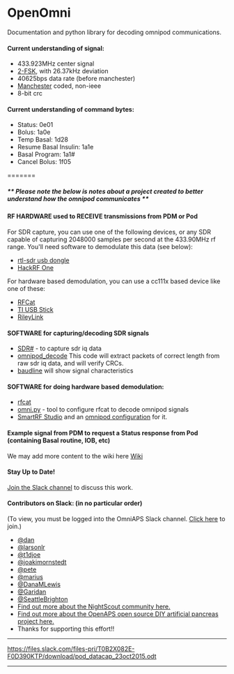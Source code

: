 # OpenOmni
Documentation and python library for decoding omnipod communications.


#### Current understanding of signal:

* 433.923MHz center signal
* [2-FSK](https://en.wikipedia.org/wiki/Frequency-shift_keying), with 26.37kHz deviation
* 40625bps data rate (before manchester)
* [Manchester](https://en.wikipedia.org/wiki/Manchester_code) coded, non-ieee
* 8-bit crc

#### Current understanding of command bytes:

* Status: 0e01
* Bolus: 1a0e
* Temp Basal: 1d28
* Resume Basal Insulin: 1a1e
* Basal Program: 1a1# 
* Cancel Bolus: 1f05

=======
##### ** Please note the below is notes about a project created to better understand how the omnipod communicates **

#### RF HARDWARE used to RECEIVE transmissions from PDM or Pod

For SDR capture, you can use one of the following devices, or any SDR capable of capturing 2048000 samples per second at the 433.90MHz rf range. You'll need software to demodulate this data (see below):
  * [rtl-sdr usb dongle](http://saw.amazon.com/gp/product/B00P2UOU72) 
  * [HackRF One](https://greatscottgadgets.com/hackrf/)

For hardware based demodulation, you can use a cc111x based device like one of these:
  * [RFCat](http://int3.cc/products/rfcat)
  * [TI USB Stick](http://www.ti.com/tool/cc1111emk868-915)
  * [RileyLink](https://github.com/ps2/rileylink)

#### SOFTWARE for capturing/decoding SDR signals
  * [SDR#](http://www.rtl-sdr.com/tag/sdrsharp) - to capture sdr iq data
  * [omnipod_decode](https://github.com/ps2/omnipod_rf) This code will extract packets of correct length from raw sdr iq data, and will verify CRCs.
  * [baudline](http://www.baudline.com/) will show signal characteristics

#### SOFTWARE for doing hardware based demodulation:

  * [rfcat](https://bitbucket.org/atlas0fd00m/rfcat)
  * [omni.py](https://github.com/openaps/omnidocs/blob/master/rfcat/omni.py) - tool to configure rfcat to decode omnipod signals
  * [SmartRF Studio](http://www.ti.com/tool/smartrftm-studio) and an [omnipod configuration](https://github.com/ps2/omnipod_decode/blob/master/cc1110_24mhz.xml) for it.
  

#### Example signal from PDM to request a Status response from Pod (containing Basal routine, IOB, etc)

We may add more content to the wiki here [Wiki](https://github.com/openaps/omnidocs/wiki)

#### Stay Up to Date!
[Join the Slack channel](https://omniapsslack.azurewebsites.net/) to discuss this work.

#### Contributors on Slack: (in no particular order)
(To view, you must be logged into the OmniAPS Slack channel. [Click here](https://omniapsslack.azurewebsites.net/) to join.)
* [@dan](https://omniaps.slack.com/team/dan)
* [@larsonlr](https://omniaps.slack.com/team/larsonlr)
* [@t1djoe](https://omniaps.slack.com/team/t1djoe)
* [@joakimornstedt](https://omniaps.slack.com/team/joakimornstedt)
* [@pete](https://omniaps.slack.com/team/pete)
* [@marius](https://omniaps.slack.com/team/marius) 
* [@DanaMLewis](https://omniaps.slack.com/team/danamlewis)
* [@Garidan](https://omniaps.slack.com/team/garidan)
* [@SeattleBrighton](https://omniaps.slack.com/team/seattlebrighton)
* [Find out more about the NightScout community here.](https://github.com/nightscout)
* [Find out more about the OpenAPS open source DIY artificial pancreas project here.](https://openaps.org)
* Thanks for supporting this effort!!

***
https://files.slack.com/files-pri/T0B2X082E-F0D390KTP/download/pod_datacap_23oct2015.odt
***
